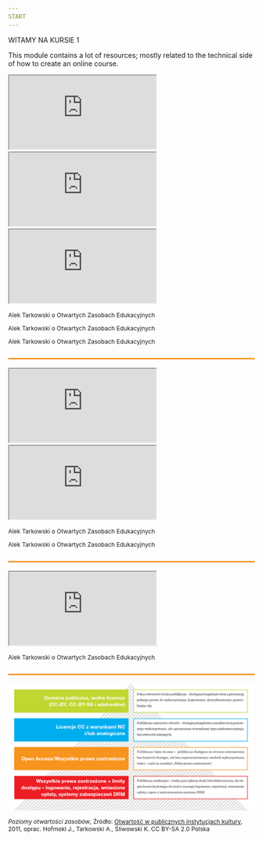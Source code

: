 ```yaml
---
START
---
```


WITAMY NA KURSIE 1

This module contains a lot of resources; mostly related to the technical side of how to create an online course. 

<div class="row">
  <div class="col-md-4 col-xs-4">
   <div class="embed-responsive embed-responsive-16by9"> 
   <iframe class="embed-responsive-item" src="https://www.youtube.com/embed/4VNWOjHmulM" allow="autoplay; encrypted-media" allowfullscreen></iframe></div></div>
  <div class="col-md-4 col-xs-4">
   <div class="embed-responsive embed-responsive-16by9"> 
   <iframe class="embed-responsive-item" src="https://www.youtube.com/embed/pLbg2p6scQY" allow="autoplay; encrypted-media" allowfullscreen></iframe></div></div>
  <div class="col-md-4 col-xs-4">
   <div class="embed-responsive embed-responsive-16by9"> 
   <iframe class="embed-responsive-item" src="https://www.youtube.com/embed/Rq9bMivLDQg" allow="autoplay; encrypted-media" allowfullscreen></iframe></div></div>
</div>
<div class="row">
  <div class="col-md-4 col-xs-4"><p style="font-size: 12px;">Alek Tarkowski o Otwartych Zasobach Edukacyjnych</p></div>
  <div class="col-md-4 col-xs-4"><p style="font-size: 12px;">Alek Tarkowski o Otwartych Zasobach Edukacyjnych</p></div>
  <div class="col-md-4 col-xs-4"><p style="font-size: 12px;">Alek Tarkowski o Otwartych Zasobach Edukacyjnych</p></div>
</div>

<hr style = 'background-color: #f7972a; border-width:0; color:#f7972a; height:3px; lineheight:0; display: inline-block; text-align: center; width:100%;'/>

<div class="row">
  <div class="col-md-6 col-xs-6">
   <div class="embed-responsive embed-responsive-16by9"> 
   <iframe class="embed-responsive-item" src="https://www.youtube.com/embed/4VNWOjHmulM" allow="autoplay; encrypted-media" allowfullscreen></iframe></div></div>
  <div class="col-md-6 col-xs-6">
   <div class="embed-responsive embed-responsive-16by9"> 
   <iframe class="embed-responsive-item" src="https://www.youtube.com/embed/pLbg2p6scQY" allow="autoplay; encrypted-media" allowfullscreen></iframe></div></div>
</div>
<div class="row">
  <div class="col-md-6 col-xs-6"><p style="font-size: 12px;">Alek Tarkowski o Otwartych Zasobach Edukacyjnych</p></div>
  <div class="col-md-6 col-xs-6"><p style="font-size: 12px;">Alek Tarkowski o Otwartych Zasobach Edukacyjnych</p></div>
</div>

<hr style = 'background-color: #f7972a; border-width:0; color:#f7972a; height:3px; lineheight:0; display: inline-block; text-align: center; width:100%;'/>

<div class="row">
  <div class="text-center">
    <div class="col-md-2 col-xs-2"></div>
   <div class="col-md-8 col-xs-8"><div class="embed-responsive embed-responsive-16by9"> 
   <iframe class="embed-responsive-item" src="https://www.youtube.com/embed/4VNWOjHmulM" allow="autoplay; encrypted-media" allowfullscreen></iframe></div></div>
    <div class="col-md-2 col-xs-2"></div>
  </div>
  </div>
  <div class="row">
  <div class="text-center">
  <div class="col-md-2 col-xs-2"></div>
  <div class="col-md-8 col-xs-8"><p style="font-size: 12px;">Alek Tarkowski o Otwartych Zasobach Edukacyjnych</p></div>
  <div class="col-md-2 col-xs-2"></div>
  </div>
</div>

<hr style = 'background-color: #f7972a; border-width:0; color:#f7972a; height:3px; lineheight:0; display: inline-block; text-align: center; width:100%;'/>

<div class="row">
  <div class="text-center">
  <div class="col-md-12 col-xs-12"><a href="https://raw.githubusercontent.com/KasiaWerner/course-in-a-box/gh-pages/img/piramida.png"><img src="https://raw.githubusercontent.com/KasiaWerner/course-in-a-box/gh-pages/img/piramida.png" /></a></div>
    <div class="row">
      <div class="col-md-12 col-xs-12"><p style="font-size: 12px;"><i>Poziomy otwartości zasobów</i>, Źródło: <a href="http://creativecommons.pl/wp-content/uploads/2012/01/CC-publikacja.pdf">Otwartość w publicznych instytucjach kultury</a>, 2011, oprac. Hofmokl J., Tarkowski A., Śliwowski K. CC BY-SA 2.0 Polska</p></div>
</div>
</div>
</div>

